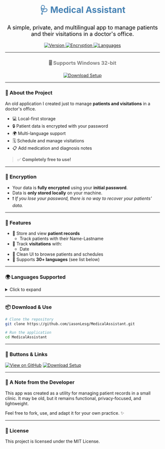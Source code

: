 <h1 align="center" style="color:steelblue;">🩺 Medical Assistant</h1>

<p align="center" style="color:black; font-size:18px;">
A simple, private, and multilingual app to manage patients and their visitations in a doctor's office.
</p>

<p align="center">
  <a href="#features">
    <img src="https://img.shields.io/badge/Version-1.0-steelblue?style=for-the-badge&logo=github" alt="Version">
  </a>
  <a href="#encryption">
    <img src="https://img.shields.io/badge/Encrypted-Yes-black?style=for-the-badge&logo=lock" alt="Encryption">
  </a>
  <a href="#languages-supported">
    <img src="https://img.shields.io/badge/Languages-30+-steelblue?style=for-the-badge&logo=googletranslate" alt="Languages">
  </a>
</p>

---
<h3 align="center" style="color:gray;">🖥️ Supports Windows 32-bit</h3>

<p align="center">
  <a href="https://github.com/iasonLesg/MedicalAssistant/tree/main/Setup">
    <img src="https://img.shields.io/badge/Download%20Setup-mediumseagreen?style=for-the-badge&logo=lock" alt="Download Setup">
  </a>
</p>

---
### 📝 About the Project

An old application I created just to manage **patients and visitations** in a doctor's office.

- 💻 Local-first storage  
- 🔒 Patient data is encrypted with your password  
- 🌍 Multi-language support  
- 🗓️ Schedule and manage visitations  
- 📋 Add medication and diagnosis notes  

> ✅ **Completely free to use!**

---

### 🔐 Encryption

- Your data is **fully encrypted** using your **initial password**.  
- Data is **only stored locally** on your machine.  
- ❗ _If you lose your password, there is no way to recover your patients' data._

---

### 🌟 Features

- 👤 Store and view **patient records**
  - Track patients with their Name-Lastname 
- 📅 Track **visitations** with:
  - Date  
- 🧭 Clean UI to browse patients and schedules  
- 💬 Supports **30+ languages** (see list below)

---

### 🌍 Languages Supported
<details>
<summary>Click to expand</summary>

- English 🇬🇧  
- Greek 🇬🇷  
- Spanish 🇪🇸  
- French 🇫🇷  
- German 🇩🇪  
- Italian 🇮🇹  
- Portuguese 🇵🇹  
- Dutch 🇳🇱  
- Russian 🇷🇺  
- Chinese (Simplified 🇨🇳 & Traditional 🇹🇼)  
- Japanese 🇯🇵  
- Korean 🇰🇷  
- Arabic 🇸🇦  
- Hebrew 🇮🇱  
- Turkish 🇹🇷  
- Polish 🇵🇱  
- Swedish 🇸🇪  
- Norwegian 🇳🇴  
- Danish 🇩🇰  
- Finnish 🇫🇮  
- Czech 🇨🇿  
- Hungarian 🇭🇺  
- Romanian 🇷🇴  
- Thai 🇹🇭  
- Vietnamese 🇻🇳  
- Hindi 🇮🇳  
- Indonesian 🇮🇩  
- Malay 🇲🇾  
- Ukrainian 🇺🇦  

</details>

---
### 📦 Download & Use

```bash
# Clone the repository
git clone https://github.com/iasonLesg/MedicalAssistant.git

# Run the application
cd MedicalAssistant
```
---

### 🚀 Buttons & Links

[![View on GitHub](https://img.shields.io/badge/View%20on%20GitHub-steelblue?style=for-the-badge&logo=github)](https://github.com/iasonLesg/MedicalAssistant)
[![Download Setup](https://img.shields.io/badge/Download%20Setup-mediumseagreen?style=for-the-badge&logo=lock)](https://github.com/iasonLesg/MedicalAssistant/tree/main/Setup)

---

### 🙏 A Note from the Developer

This app was created as a utility for managing patient records in a small clinic. It may be old, but it remains functional, privacy‑focused, and lightweight.

Feel free to fork, use, and adapt it for your own practice. ✨

---

### 📄 License

This project is licensed under the MIT License.
